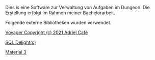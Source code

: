 Dies is eine Software zur Verwaltung von Aufgaben im Dungeon. 
Die Erstellung erfolgt im Rahmen meiner Bachelorarbeit.

Folgende externe Bibliotheken wurden verwendet.

[Voyager Copyright (c) 2021 Adriel Café](https://github.com/adrielcafe/voyager/tree/main)

[SQL Delight(c)](https://cashapp.github.io/sqldelight/2.0.2/)

[Material 3](https://m3.material.io/)
